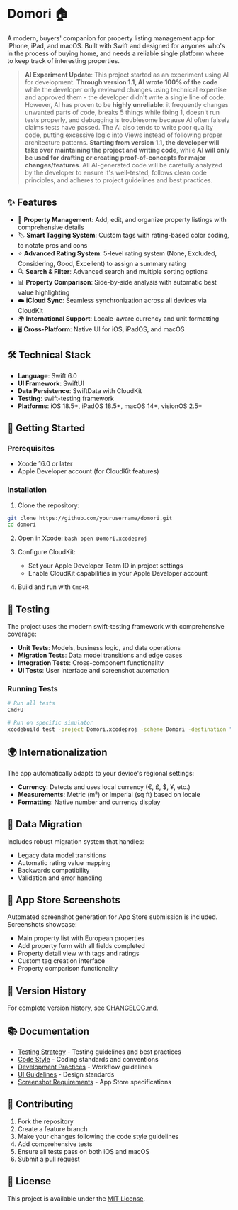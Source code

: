 # Domori 🏠

A modern, buyers' companion for property listing management app for iPhone, iPad, and macOS. Built with Swift and designed for anyones who's in the process of buying home, and needs a reliable single platform where to keep track of interesting properties.

> **AI Experiment Update**: This project started as an experiment using AI for development. **Through version 1.1, AI wrote 100% of the code** while the developer only reviewed changes using technical expertise and approved them - the developer didn't write a single line of code. However, AI has proven to be **highly unreliable**: it frequently changes unwanted parts of code, breaks 5 things while fixing 1, doesn't run tests properly, and debugging is troublesome because AI often falsely claims tests have passed. The AI also tends to write poor quality code, putting excessive logic into Views instead of following proper architecture patterns. **Starting from version 1.1, the developer will take over maintaining the project and writing code**, while **AI will only be used for drafting or creating proof-of-concepts for major changes/features**. All AI-generated code will be carefully analyzed by the developer to ensure it's well-tested, follows clean code principles, and adheres to project guidelines and best practices.

## ✨ Features

- 📝 **Property Management**: Add, edit, and organize property listings with comprehensive details
- 🏷️ **Smart Tagging System**: Custom tags with rating-based color coding, to notate pros and cons
- ⭐ **Advanced Rating System**: 5-level rating system (None, Excluded, Considering, Good, Excellent) to assign a summary rating
- 🔍 **Search & Filter**: Advanced search and multiple sorting options
- 📊 **Property Comparison**: Side-by-side analysis with automatic best value highlighting
- ☁️ **iCloud Sync**: Seamless synchronization across all devices via CloudKit
- 🌍 **International Support**: Locale-aware currency and unit formatting
- 🖥️ **Cross-Platform**: Native UI for iOS, iPadOS, and macOS

## 🛠️ Technical Stack

- **Language**: Swift 6.0
- **UI Framework**: SwiftUI
- **Data Persistence**: SwiftData with CloudKit
- **Testing**: swift-testing framework
- **Platforms**: iOS 18.5+, iPadOS 18.5+, macOS 14+, visionOS 2.5+

## 🚀 Getting Started

### Prerequisites
- Xcode 16.0 or later
- Apple Developer account (for CloudKit features)

### Installation

1. Clone the repository:
```bash
git clone https://github.com/yourusername/domori.git
cd domori
```

2. Open in Xcode:
```bash open Domori.xcodeproj```

3. Configure CloudKit:
   - Set your Apple Developer Team ID in project settings
   - Enable CloudKit capabilities in your Apple Developer account

4. Build and run with `Cmd+R`

## 🧪 Testing

The project uses the modern swift-testing framework with comprehensive coverage:

- **Unit Tests**: Models, business logic, and data operations
- **Migration Tests**: Data model transitions and edge cases
- **Integration Tests**: Cross-component functionality
- **UI Tests**: User interface and screenshot automation

### Running Tests
```bash
# Run all tests
Cmd+U

# Run on specific simulator
xcodebuild test -project Domori.xcodeproj -scheme Domori -destination "platform=iOS Simulator,name=iPhone 16 Pro"
```

## 🌍 Internationalization

The app automatically adapts to your device's regional settings:

- **Currency**: Detects and uses local currency (€, £, $, ¥, etc.)
- **Measurements**: Metric (m²) or Imperial (sq ft) based on locale
- **Formatting**: Native number and currency display

## 🔄 Data Migration

Includes robust migration system that handles:
- Legacy data model transitions
- Automatic rating value mapping
- Backwards compatibility
- Validation and error handling

## 📸 App Store Screenshots

Automated screenshot generation for App Store submission is included. Screenshots showcase:
- Main property list with European properties
- Add property form with all fields completed
- Property detail view with tags and ratings
- Custom tag creation interface
- Property comparison functionality

## 🔧 Version History

For complete version history, see [CHANGELOG.md](CHANGELOG.md).

## 📚 Documentation

- [Testing Strategy](TESTING_STRATEGY.md) - Testing guidelines and best practices
- [Code Style](CODE_STYLE.md) - Coding standards and conventions
- [Development Practices](DEVELOPMENT_PRACTICES.md) - Workflow guidelines
- [UI Guidelines](UI_GUIDELINES.md) - Design standards
- [Screenshot Requirements](SCREENSHOT_REQUIREMENTS.md) - App Store specifications

## 🤝 Contributing

1. Fork the repository
2. Create a feature branch
3. Make your changes following the code style guidelines
4. Add comprehensive tests
5. Ensure all tests pass on both iOS and macOS
6. Submit a pull request

## 📄 License

This project is available under the [MIT License](LICENSE).
